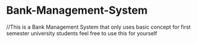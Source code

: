# Bank-Management-System
//This is a Bank Management System that only uses basic concept for first semester university students feel free to use this for yourself
